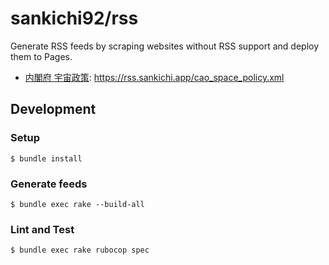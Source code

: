 # sankichi92/rss

Generate RSS feeds by scraping websites without RSS support and deploy them to Pages.

- [内閣府 宇宙政策](https://www8.cao.go.jp/space/index.html): https://rss.sankichi.app/cao_space_policy.xml

## Development

### Setup

    $ bundle install

### Generate feeds

    $ bundle exec rake --build-all

### Lint and Test

    $ bundle exec rake rubocop spec
